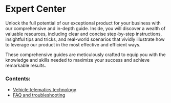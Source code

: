 # Expert Center

Unlock the full potential of our exceptional product for your business with our comprehensive and in-depth guide. Inside, you will discover a wealth of valuable resources, including clear and concise step-by-step instructions, insightful tips and tricks, and real-world scenarios that vividly illustrate how to leverage our product in the most effective and efficient ways.

These comprehensive guides are meticulously crafted to equip you with the knowledge and skills needed to maximize your success and achieve remarkable results.

### Contents:

* [Vehicle telematics technology](vehicle-telematics-technology/)
* [FAQ and troubleshooting](faq-and-troubleshooting/)
